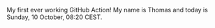My first ever working GitHub Action!
My name is Thomas and today is Sunday, 10 October, 08:20 CEST. 
